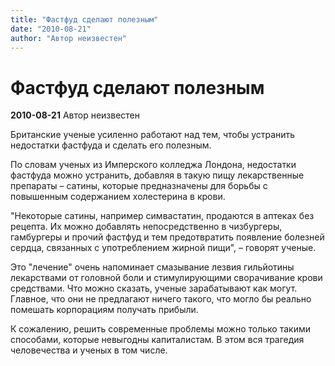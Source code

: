 ```yaml
---
title: "Фастфуд сделают полезным"
date: "2010-08-21"
author: "Автор неизвестен"
---
```


# Фастфуд сделают полезным

**2010-08-21** Автор неизвестен

Британские ученые усиленно работают над тем, чтобы устранить недостатки фастфуда и сделать его полезным.

По словам ученых из Имперского колледжа Лондона, недостатки фастфуда можно устранить, добавляя в такую пищу лекарственные препараты – сатины, которые предназначены для борьбы с повышенным содержанием холестерина в крови.

"Некоторые сатины, например симвастатин, продаются в аптеках без рецепта. Их можно добавлять непосредственно в чизбургеры, гамбургеры и прочий фастфуд и тем предотвратить появление болезней сердца, связанных с употреблением жирной пищи", – говорят ученые.

Это "лечение" очень напоминает смазывание лезвия гильйотины лекарствами от головной боли и стимулирующими сворачивание крови средствами. Что можно сказать, ученые зарабатывают как могут. Главное, что они не предлагают ничего такого, что могло бы реально помешать корпорациям получать прибыли.

К сожалению, решить современные проблемы можно только такими способами, которые невыгодны капиталистам. В этом вся трагедия человечества и ученых в том числе.
